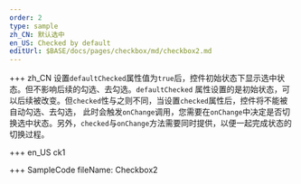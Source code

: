 ```yaml
--- 
order: 2
type: sample
zh_CN: 默认选中
en_US: Checked by default
editUrl: $BASE/docs/pages/checkbox/md/checkbox2.md
---
```


+++ zh_CN
设置<Code>defaultChecked</Code>属性值为<Code>true</Code>后，控件初始状态下显示选中状态。但不影响后续的勾选、去勾选。<Code>defaultChecked</Code>
属性设置的是初始状态，可以后续被改变。但<Code>checked</Code>性与之则不同，当设置<Code>checked</Code>属性后，控件将不能被自动勾选、去勾选，
此时会触发<Code>onChange</Code>调用，您需要在<Code>onChange</Code>中决定是否切换选中状态。另外，<Code>checked</Code>与<Code>onChange</Code>方法需要同时提供，以便一起完成状态的切换过程。
 
+++ en_US
ck1

+++ SampleCode
fileName: Checkbox2
